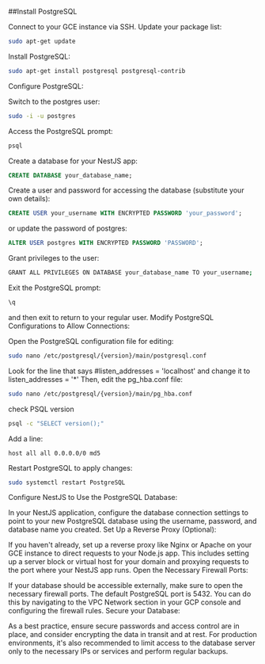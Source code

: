 ##Install PostgreSQL

Connect to your GCE instance via SSH.
Update your package list: 
```bash
sudo apt-get update
```

Install PostgreSQL: 
```bash
sudo apt-get install postgresql postgresql-contrib
```

Configure PostgreSQL:

Switch to the postgres user: 
```bash
sudo -i -u postgres
```

Access the PostgreSQL prompt: 
```bash
psql
```

Create a database for your NestJS app: 
```SQL
CREATE DATABASE your_database_name;
```
Create a user and password for accessing the database (substitute your own details): 
```SQL
CREATE USER your_username WITH ENCRYPTED PASSWORD 'your_password';
```
or update the password of postgres:
```SQL
ALTER USER postgres WITH ENCRYPTED PASSWORD 'PASSWORD';
```

Grant privileges to the user: 
```bash
GRANT ALL PRIVILEGES ON DATABASE your_database_name TO your_username;
```

Exit the PostgreSQL prompt: 
```bash
\q
```
and then exit to return to your regular user.
Modify PostgreSQL Configurations to Allow Connections:

Open the PostgreSQL configuration file for editing:
```bash
sudo nano /etc/postgresql/{version}/main/postgresql.conf
```
Look for the line that says #listen_addresses = 'localhost' and change it to listen_addresses = '*'
Then, edit the pg_hba.conf file: 
```bash
sudo nano /etc/postgresql/{version}/main/pg_hba.conf
```
check PSQL version
```bash
psql -c "SELECT version();"
```
Add a line: 
```
host all all 0.0.0.0/0 md5
```
Restart PostgreSQL to apply changes: 
```bash
sudo systemctl restart PostgreSQL
```

Configure NestJS to Use the PostgreSQL Database:

In your NestJS application, configure the database connection settings to point to your new PostgreSQL database using the username, password, and database name you created.
Set Up a Reverse Proxy (Optional):

If you haven't already, set up a reverse proxy like Nginx or Apache on your GCE instance to direct requests to your Node.js app.
This includes setting up a server block or virtual host for your domain and proxying requests to the port where your NestJS app runs.
Open the Necessary Firewall Ports:

If your database should be accessible externally, make sure to open the necessary firewall ports. The default PostgreSQL port is 5432.
You can do this by navigating to the VPC Network section in your GCP console and configuring the firewall rules.
Secure your Database:

As a best practice, ensure secure passwords and access control are in place, and consider encrypting the data in transit and at rest.
For production environments, it's also recommended to limit access to the database server only to the necessary IPs or services and perform regular backups.

